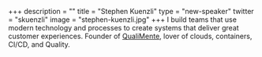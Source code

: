 +++
description = ""
title = "Stephen Kuenzli"
type = "new-speaker"
twitter = "skuenzli"
image = "stephen-kuenzli.jpg"
+++
I build teams that use modern technology and processes to create systems that deliver great customer experiences.  Founder of [QualiMente](https://www.qualimente.com), lover of clouds, containers, CI/CD, and Quality.